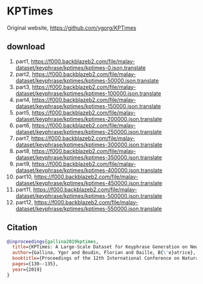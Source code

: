 # KPTimes

Original website, https://github.com/ygorg/KPTimes

## download

1. part1, https://f000.backblazeb2.com/file/malay-dataset/keyphrase/kptimes/kptimes-0.json.translate
2. part2, https://f000.backblazeb2.com/file/malay-dataset/keyphrase/kptimes/kptimes-50000.json.translate
3. part3, https://f000.backblazeb2.com/file/malay-dataset/keyphrase/kptimes/kptimes-100000.json.translate
4. part4, https://f000.backblazeb2.com/file/malay-dataset/keyphrase/kptimes/kptimes-150000.json.translate
5. part5, https://f000.backblazeb2.com/file/malay-dataset/keyphrase/kptimes/kptimes-200000.json.translate
6. part6, https://f000.backblazeb2.com/file/malay-dataset/keyphrase/kptimes/kptimes-250000.json.translate
7. part7, https://f000.backblazeb2.com/file/malay-dataset/keyphrase/kptimes/kptimes-300000.json.translate
8. part8, https://f000.backblazeb2.com/file/malay-dataset/keyphrase/kptimes/kptimes-350000.json.translate
9. part9, https://f000.backblazeb2.com/file/malay-dataset/keyphrase/kptimes/kptimes-400000.json.translate
10. part10, https://f000.backblazeb2.com/file/malay-dataset/keyphrase/kptimes/kptimes-450000.json.translate
11. part11, https://f000.backblazeb2.com/file/malay-dataset/keyphrase/kptimes/kptimes-500000.json.translate
12. part12, https://f000.backblazeb2.com/file/malay-dataset/keyphrase/kptimes/kptimes-550000.json.translate

## Citation

```bibtex
@inproceedings{gallina2019kptimes,
  title={KPTimes: A Large-Scale Dataset for Keyphrase Generation on News Documents},
  author={Gallina, Ygor and Boudin, Florian and Daille, B{\'e}atrice},
  booktitle={Proceedings of the 12th International Conference on Natural Language Generation},
  pages={130--135},
  year={2019}
}
```
